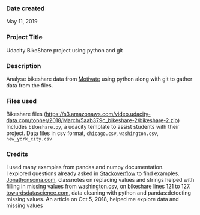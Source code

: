 ### Date created
May 11, 2019

### Project Title
Udacity BikeShare project using python and git

### Description
Analyse bikeshare data from [Motivate]( https://www.motivateco.com/) using python along with git to gather data from the files.

### Files used
Bikeshare files (https://s3.amazonaws.com/video.udacity-data.com/topher/2018/March/5aab379c_bikeshare-2/bikeshare-2.zip)
Includes `bikeshare.py`, a udacity template to assist students with their project. Data files in csv format, `chicago.csv`, `washington.csv`, `new_york_city.csv`

### Credits
I used many examples from pandas and numpy documentation.  
I explored questions already asked in [Stackoverflow](https://stackoverflow.com/) to find examples.
[Jonathonsoma.com](http://jonathansoma.com/), classnotes on replacing values and strings helped with filling in missing values from washington.csv, on bikeshare lines 121 to 127.
[towardsdatascience.com](towardsdatascience.com), data cleaning with python and pandas:detecting missing values. An article on Oct 5, 2018, helped me explore data and missing values

